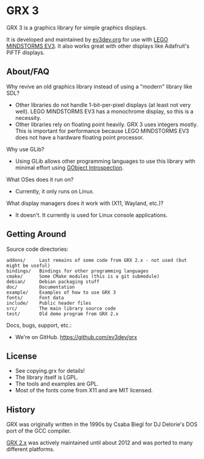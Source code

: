 GRX 3
=====

GRX 3 is a graphics library for simple graphics displays.

It is developed and maintained by [ev3dev.org](http://www.ev3dev.org) for use
with [LEGO MINDSTORMS EV3](http://mindstorms.lego.com). It also works great
with other displays like Adafruit's PiFTF displays.


About/FAQ
---------

Why revive an old graphics library instead of using a "modern" library like SDL?

* Other libraries do not handle 1-bit-per-pixel displays (at least not very well).
  LEGO MINDSTORMS EV3 has a monochrome display, so this is a necessity.
* Other libraries rely on floating point heavily. GRX 3 uses integers mostly.
  This is important for performance because LEGO MINDSTORMS EV3 does not have
  a hardware floating point processor.

Why use GLib?

* Using GLib allows other programming languages to use this library with minimal
  effort using [GObject Introspection].

[GObject Introspection]: https://wiki.gnome.org/Projects/GObjectIntrospection

What OSes does it run on?

* Currently, it only runs on Linux.

What display managers does it work with (X11, Wayland, etc.)?

* It doesn't. It currently is used for Linux console applications.


Getting Around
--------------

Source code directories:

    addons/     Last remains of some code from GRX 2.x - not used (but might be useful)
    bindings/   Bindings for other programming languages
    cmake/      Some CMake modules (this is a git submodule)
    debian/     Debian packaging stuff
    doc/        Documentation
    example/    Examples of how to use GRX 3
    fonts/      Font data
    include/    Public header files
    src/        The main library source code
    test/       Old demo program from GRX 2.x

Docs, bugs, support, etc.:

* We're on GitHub. https://github.com/ev3dev/grx


License
-------

* See copying.grx for details!
* The library itself is LGPL.
* The tools and examples are GPL.
* Most of the fonts come from X11 and are MIT licensed.

History
-------

GRX was originally written in the 1990s by Csaba Biegl for
DJ Delorie's DOS port of the GCC compiler.

[GRX 2.x](http://grx.gnu.de/) was actively maintained until about 2012 and was
ported to many different platforms.
